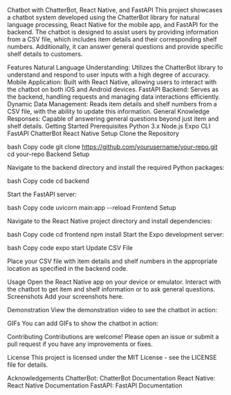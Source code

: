Chatbot with ChatterBot, React Native, and FastAPI
This project showcases a chatbot system developed using the ChatterBot library for natural language processing, React Native for the mobile app, and FastAPI for the backend. The chatbot is designed to assist users by providing information from a CSV file, which includes item details and their corresponding shelf numbers. Additionally, it can answer general questions and provide specific shelf details to customers.

Features
Natural Language Understanding: Utilizes the ChatterBot library to understand and respond to user inputs with a high degree of accuracy.
Mobile Application: Built with React Native, allowing users to interact with the chatbot on both iOS and Android devices.
FastAPI Backend: Serves as the backend, handling requests and managing data interactions efficiently.
Dynamic Data Management: Reads item details and shelf numbers from a CSV file, with the ability to update this information.
General Knowledge Responses: Capable of answering general questions beyond just item and shelf details.
Getting Started
Prerequisites
Python 3.x
Node.js
Expo CLI
FastAPI
ChatterBot
React Native
Setup
Clone the Repository

bash
Copy code
git clone https://github.com/yourusername/your-repo.git
cd your-repo
Backend Setup

Navigate to the backend directory and install the required Python packages:

bash
Copy code
cd backend

Start the FastAPI server:

bash
Copy code
uvicorn main:app --reload
Frontend Setup

Navigate to the React Native project directory and install dependencies:

bash
Copy code
cd frontend
npm install
Start the Expo development server:

bash
Copy code
expo start
Update CSV File

Place your CSV file with item details and shelf numbers in the appropriate location as specified in the backend code.

Usage
Open the React Native app on your device or emulator.
Interact with the chatbot to get item and shelf information or to ask general questions.
Screenshots
Add your screenshots here.


Demonstration
View the demonstration video to see the chatbot in action:


GIFs
You can add GIFs to show the chatbot in action:


Contributing
Contributions are welcome! Please open an issue or submit a pull request if you have any improvements or fixes.

License
This project is licensed under the MIT License - see the LICENSE file for details.

Acknowledgements
ChatterBot: ChatterBot Documentation
React Native: React Native Documentation
FastAPI: FastAPI Documentation
